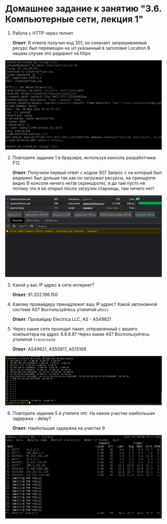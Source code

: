 # Домашнее задание к занятию "3.6. Компьютерные сети, лекция 1"

1. Работа c HTTP через телнет.

    **Ответ**: В ответе получил код 301, он означает запрашиваемый ресурс был перемещен на url указынный в заголовке Location
    В нашем случае это редирект на https

![alt](https://github.com/asexsela/sysadmin/blob/master/one.png?raw=true)

2. Повторите задание 1 в браузере, используя консоль разработчика F12.

    **Ответ**: Получили первый ответ с кодом 307
    Запрос с на который был редирект был дольше так как он загружал ресурсы, на сриншроте видно
    В консоли ничего нет(в скриншроте), и да там пусто не потому что я ее открыл после загрузки старницы, там ничего нет!

![alt](https://github.com/asexsela/sysadmin/blob/master/two.png?raw=true)

3. Какой у вас IP адрес в сети интернет?

    **Ответ**: 91.202.196.150

4. Какому провайдеру принадлежит ваш IP адрес? Какой автономной системе AS? Воспользуйтесь утилитой `whois`

    **Ответ**: 
        Провайдер Electrica LLC,
        AS - AS49821

5. Через какие сети проходит пакет, отправленный с вашего компьютера на адрес 8.8.8.8? Через какие AS? Воспользуйтесь утилитой `traceroute`

    **Ответ**: AS49821, AS50817, AS15169

![alt](https://github.com/asexsela/sysadmin/blob/master/five_1.png?raw=true)


6. Повторите задание 5 в утилите mtr. На каком участке наибольшая задержка - delay?

    **Ответ**: Наибольшая задержка на участке 9

![alt](https://github.com/asexsela/sysadmin/blob/master/five.png?raw=true)
        